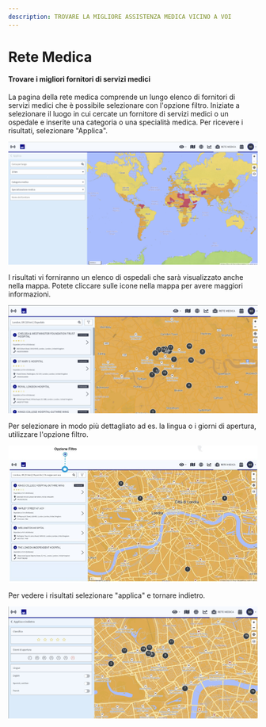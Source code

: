 ```yaml
---
description: TROVARE LA MIGLIORE ASSISTENZA MEDICA VICINO A VOI
---
```


# Rete Medica

#### Trovare i migliori fornitori di servizi medici

La pagina della rete medica comprende un lungo elenco di fornitori di servizi medici che è possibile selezionare con l'opzione filtro. Iniziate a selezionare il luogo in cui cercate un fornitore di servizi medici o un ospedale e inserite una categoria o una specialità medica. Per ricevere i risultati, selezionare "Applica".

![](../.gitbook/assets/mn_img01.jpg)

I risultati vi forniranno un elenco di ospedali che sarà visualizzato anche nella mappa. Potete cliccare sulle icone nella mappa per avere maggiori informazioni.

![](../.gitbook/assets/mn_img02%20%284%29.jpg)

Per selezionare in modo più dettagliato ad es. la lingua o i giorni di apertura, utilizzare l'opzione filtro.

![](../.gitbook/assets/mn_img02-filter-option.JPG)

Per vedere i risultati selezionare "applica" e tornare indietro.

![](../.gitbook/assets/mn_img03%20%283%29.jpg)

